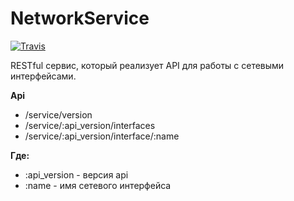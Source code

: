 # NetworkService 

[![Travis](https://travis-ci.org/0xFaulty/NetworkService.svg?branch=master)](https://travis-ci.org/0xFaulty/NetworkService)

RESTful сервис, который реализует API для работы с сетевыми интерфейсами.

**Api**
- /service/version
- /service/:api_version/interfaces
- /service/:api_version/interface/:name

**Где:**
- :api_version - версия api
- :name - имя сетевого интерфейса
